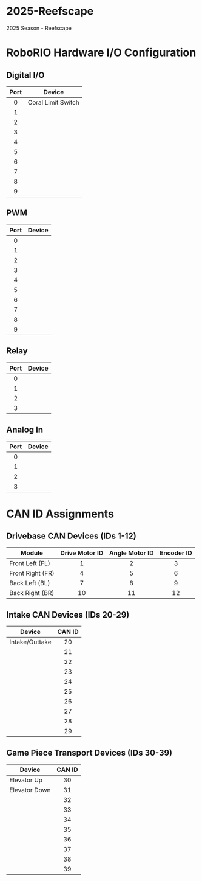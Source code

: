# 2025-Reefscape
2025 Season - Reefscape

# RoboRIO Hardware I/O Configuration
## Digital I/O
| Port  | Device                 |
|:-----:|------------------------|
| 0     | Coral Limit Switch     |
| 1     |                        |
| 2     |                        |
| 3     |                        |
| 4     |                        |
| 5     |                        |
| 6     |                        |
| 7     |                        |
| 8     |                        |
| 9     |                        |

## PWM
| Port  | Device                 |
|:-----:|------------------------|
| 0     |                        |
| 1     |                        |
| 2     |                        |
| 3     |                        |
| 4     |                        |
| 5     |                        |
| 6     |                        |
| 7     |                        |
| 8     |                        |
| 9     |                        |

## Relay
| Port  | Device                 |
|:-----:|------------------------|
| 0     |                        |
| 1     |                        |
| 2     |                        |
| 3     |                        |


## Analog In
| Port  | Device                 |
|:-----:|------------------------|
| 0     |                        |
| 1     |                        |
| 2     |                        |
| 3     |                        |


# CAN ID Assignments
## Drivebase CAN Devices (IDs 1-12)
| Module           | Drive Motor ID | Angle Motor ID | Encoder ID |
|------------------|:--------------:|:--------------:|:----------:|
| Front Left (FL)  | 1              | 2              | 3          |
| Front Right (FR) | 4              | 5              | 6          |
| Back Left (BL)   | 7              | 8              | 9          |
| Back Right (BR)  | 10             | 11             | 12         |

## Intake CAN Devices (IDs 20-29)
| Device           | CAN ID   |
|------------------|:--------:|
| Intake/Outtake   | 20       |
|                  | 21       |
|                  | 22       |
|                  | 23       |
|                  | 24       |
|                  | 25       |
|                  | 26       |
|                  | 27       |
|                  | 28       |
|                  | 29       |

## Game Piece Transport Devices (IDs 30-39)
| Device           | CAN ID   |
|------------------|:--------:|
| Elevator Up      | 30       |
| Elevator Down    | 31       |
|                  | 32       |
|                  | 33       |
|                  | 34       |
|                  | 35       |
|                  | 36       |
|                  | 37       |
|                  | 38       |
|                  | 39       |
